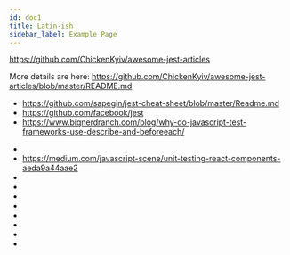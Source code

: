 ```yaml
---
id: doc1
title: Latin-ish
sidebar_label: Example Page
---
```


https://github.com/ChickenKyiv/awesome-jest-articles


More details are here: https://github.com/ChickenKyiv/awesome-jest-articles/blob/master/README.md

* https://github.com/sapegin/jest-cheat-sheet/blob/master/Readme.md
* https://github.com/facebook/jest
* https://www.bignerdranch.com/blog/why-do-javascript-test-frameworks-use-describe-and-beforeeach/
-
- https://medium.com/javascript-scene/unit-testing-react-components-aeda9a44aae2
-
-
-
-
-
-
-
-
